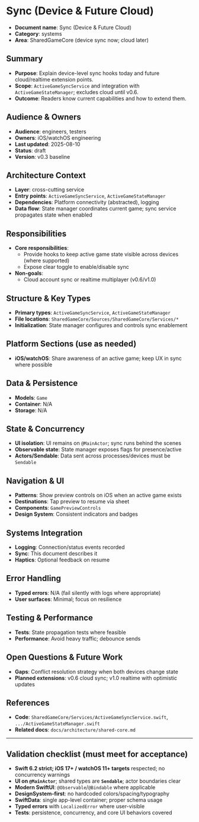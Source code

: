 # Sync (Device & Future Cloud)

- **Document name**: Sync (Device & Future Cloud)
- **Category**: systems
- **Area**: SharedGameCore (device sync now; cloud later)

## Summary

- **Purpose**: Explain device-level sync hooks today and future cloud/realtime extension points.
- **Scope**: `ActiveGameSyncService` and integration with `ActiveGameStateManager`; excludes cloud until v0.6.
- **Outcome**: Readers know current capabilities and how to extend them.

## Audience & Owners

- **Audience**: engineers, testers
- **Owners**: iOS/watchOS engineering
- **Last updated**: 2025-08-10
- **Status**: draft
- **Version**: v0.3 baseline

## Architecture Context

- **Layer**: cross-cutting service
- **Entry points**: `ActiveGameSyncService`, `ActiveGameStateManager`
- **Dependencies**: Platform connectivity (abstracted), logging
- **Data flow**: State manager coordinates current game; sync service propagates state when enabled

## Responsibilities

- **Core responsibilities**:
  - Provide hooks to keep active game state visible across devices (where supported)
  - Expose clear toggle to enable/disable sync
- **Non-goals**:
  - Cloud account sync or realtime multiplayer (v0.6/v1.0)

## Structure & Key Types

- **Primary types**: `ActiveGameSyncService`, `ActiveGameStateManager`
- **File locations**: `SharedGameCore/Sources/SharedGameCore/Services/*`
- **Initialization**: State manager configures and controls sync enablement

## Platform Sections (use as needed)

- **iOS/watchOS**: Share awareness of an active game; keep UX in sync where possible

## Data & Persistence

- **Models**: `Game`
- **Container**: N/A
- **Storage**: N/A

## State & Concurrency

- **UI isolation**: UI remains on `@MainActor`; sync runs behind the scenes
- **Observable state**: State manager exposes flags for presence/active
- **Actors/Sendable**: Data sent across processes/devices must be `Sendable`

## Navigation & UI

- **Patterns**: Show preview controls on iOS when an active game exists
- **Destinations**: Tap preview to resume via sheet
- **Components**: `GamePreviewControls`
- **Design System**: Consistent indicators and badges

## Systems Integration

- **Logging**: Connection/status events recorded
- **Sync**: This document describes it
- **Haptics**: Optional feedback on resume

## Error Handling

- **Typed errors**: N/A (fail silently with logs where appropriate)
- **User surfaces**: Minimal; focus on resilience

## Testing & Performance

- **Tests**: State propagation tests where feasible
- **Performance**: Avoid heavy traffic; debounce sends

## Open Questions & Future Work

- **Gaps**: Conflict resolution strategy when both devices change state
- **Planned extensions**: v0.6 cloud sync; v1.0 realtime with optimistic updates

## References

- **Code**: `SharedGameCore/Services/ActiveGameSyncService.swift`, `.../ActiveGameStateManager.swift`
- **Related docs**: `docs/architecture/shared-core.md`

---

## Validation checklist (must meet for acceptance)

- **Swift 6.2 strict; iOS 17+ / watchOS 11+ targets** respected; no concurrency warnings
- **UI on `@MainActor`**; shared types are **`Sendable`**; actor boundaries clear
- **Modern SwiftUI**: `@Observable`/`@Bindable` where applicable
- **DesignSystem-first**: no hardcoded colors/spacing/typography
- **SwiftData**: single app-level container; proper schema usage
- **Typed errors** with `LocalizedError` where user-visible
- **Tests**: persistence, concurrency, and core UI behaviors covered
